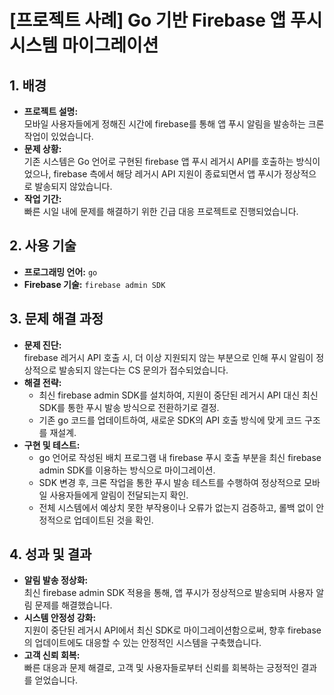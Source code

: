 # [프로젝트 사례] Go 기반 Firebase 앱 푸시 시스템 마이그레이션

## 1. 배경
- **프로젝트 설명:**  
  모바일 사용자들에게 정해진 시간에 firebase를 통해 앱 푸시 알림을 발송하는 크론 작업이 있었습니다.
- **문제 상황:**  
  기존 시스템은 Go 언어로 구현된 firebase 앱 푸시 레거시 API를 호출하는 방식이었으나, firebase 측에서 해당 레거시 API 지원이 종료되면서 앱 푸시가 정상적으로 발송되지 않았습니다.
- **작업 기간:**  
  빠른 시일 내에 문제를 해결하기 위한 긴급 대응 프로젝트로 진행되었습니다.

## 2. 사용 기술
- **프로그래밍 언어:** `go`  
- **Firebase 기술:** `firebase admin SDK`

## 3. 문제 해결 과정
- **문제 진단:**  
  firebase 레거시 API 호출 시, 더 이상 지원되지 않는 부분으로 인해 푸시 알림이 정상적으로 발송되지 않는다는 CS 문의가 접수되었습니다.
- **해결 전략:**  
  - 최신 firebase admin SDK를 설치하여, 지원이 중단된 레거시 API 대신 최신 SDK를 통한 푸시 발송 방식으로 전환하기로 결정.
  - 기존 go 코드를 업데이트하여, 새로운 SDK의 API 호출 방식에 맞게 코드 구조를 재설계.
- **구현 및 테스트:**  
  - go 언어로 작성된 배치 프로그램 내 firebase 푸시 호출 부분을 최신 firebase admin SDK를 이용하는 방식으로 마이그레이션.
  - SDK 변경 후, 크론 작업을 통한 푸시 발송 테스트를 수행하여 정상적으로 모바일 사용자들에게 알림이 전달되는지 확인.
  - 전체 시스템에서 예상치 못한 부작용이나 오류가 없는지 검증하고, 롤백 없이 안정적으로 업데이트된 것을 확인.

## 4. 성과 및 결과
- **알림 발송 정상화:**  
  최신 firebase admin SDK 적용을 통해, 앱 푸시가 정상적으로 발송되며 사용자 알림 문제를 해결했습니다.
- **시스템 안정성 강화:**  
  지원이 중단된 레거시 API에서 최신 SDK로 마이그레이션함으로써, 향후 firebase의 업데이트에도 대응할 수 있는 안정적인 시스템을 구축했습니다.
- **고객 신뢰 회복:**  
  빠른 대응과 문제 해결로, 고객 및 사용자들로부터 신뢰를 회복하는 긍정적인 결과를 얻었습니다.